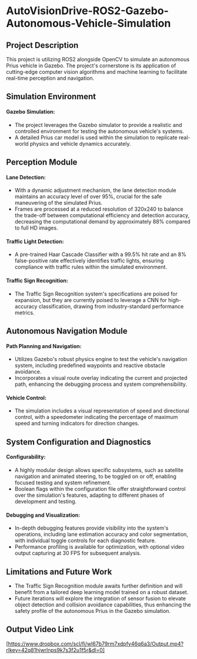 # AutoVisionDrive-ROS2-Gazebo-Autonomous-Vehicle-Simulation

## Project Description
This project is utilizing ROS2 alongside OpenCV to simulate an autonomous Prius vehicle in Gazebo. The project's cornerstone is its application of cutting-edge computer vision algorithms and machine learning to facilitate real-time perception and navigation.

## Simulation Environment
#### Gazebo Simulation:
- The project leverages the Gazebo simulator to provide a realistic and controlled environment for testing the autonomous vehicle's systems.
- A detailed Prius car model is used within the simulation to replicate real-world physics and vehicle dynamics accurately.

## Perception Module
#### Lane Detection:
- With a dynamic adjustment mechanism, the lane detection module maintains an accuracy level of over 95%, crucial for the safe maneuvering of the simulated Prius.
- Frames are processed at a reduced resolution of 320x240 to balance the trade-off between computational efficiency and detection accuracy, decreasing the computational demand by approximately 88% compared to full HD images.

#### Traffic Light Detection:
- A pre-trained Haar Cascade Classifier with a 99.5% hit rate and an 8% false-positive rate effectively identifies traffic lights, ensuring compliance with traffic rules within the simulated environment.

#### Traffic Sign Recognition:
- The Traffic Sign Recognition system's specifications are poised for expansion, but they are currently poised to leverage a CNN for high-accuracy classification, drawing from industry-standard performance metrics.

## Autonomous Navigation Module
#### Path Planning and Navigation:
- Utilizes Gazebo's robust physics engine to test the vehicle's navigation system, including predefined waypoints and reactive obstacle avoidance.
- Incorporates a visual route overlay indicating the current and projected path, enhancing the debugging process and system comprehensibility.

#### Vehicle Control:
- The simulation includes a visual representation of speed and directional control, with a speedometer indicating the percentage of maximum speed and turning indicators for direction changes.

## System Configuration and Diagnostics
#### Configurability:
- A highly modular design allows specific subsystems, such as satellite navigation and animated steering, to be toggled on or off, enabling focused testing and system refinement.
- Boolean flags within the configuration file offer straightforward control over the simulation's features, adapting to different phases of development and testing.

#### Debugging and Visualization:
- In-depth debugging features provide visibility into the system's operations, including lane estimation accuracy and color segmentation, with individual toggle controls for each diagnostic feature.
- Performance profiling is available for optimization, with optional video output capturing at 30 FPS for subsequent analysis.

## Limitations and Future Work
- The Traffic Sign Recognition module awaits further definition and will benefit from a tailored deep learning model trained on a robust dataset.
- Future iterations will explore the integration of sensor fusion to elevate object detection and collision avoidance capabilities, thus enhancing the safety profile of the autonomous Prius in the Gazebo simulation.

## Output Video Link
[https://www.dropbox.com/scl/fi/wl67b79rm7xdpfy46q6a3/Output.mp4?rlkey=42q81hjwrlnps9k7s3f2u1f5r&dl=0]
